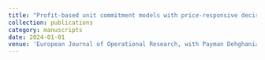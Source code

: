 ```yaml
---
title: "Profit-based unit commitment models with price-responsive decision-dependent uncertainty"
collection: publications
category: manuscripts
date: 2024-01-01
venue: 'European Journal of Operational Research, with Payman Dehghanian and Miguel Lejeune'
---
```


